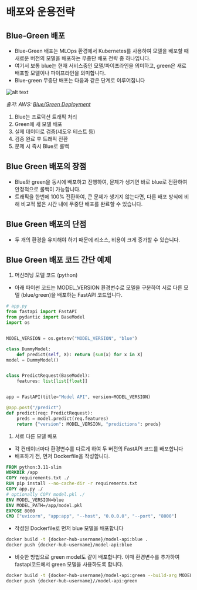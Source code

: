 # 배포와 운용전략

## Blue-Green 배포
- Blue-Green 배포는 MLOps 환경에서 Kubernetes를 사용하여 모델을 배포할 때 새로운 버전의 모델을 배포하는 무중단 배포 전략 중 하나입니다.
- 여기서 보통 blue는 현재 서비스중인 모델/파이프라인을 의미하고, green은 새로 배포할 모델이나 파이프라인을 의미합니다.
- Blue-green 무중단 배포는 다음과 같은 단계로 이루어집니다

![alt text](https://docs.aws.amazon.com/images/sagemaker/latest/dg/images/deployment-guardrails-blue-green-all-at-once.png)

*출저: AWS: [Blue/Green Deployment](https://docs.aws.amazon.com/sagemaker/latest/dg/deployment-guardrails-blue-green-all-at-once.html)*

1.	Blue는 프로덕션 트래픽 처리
2.	Green에 새 모델 배포
3.	실제 데이터로 검증(섀도우 테스트 등)
4.	검증 완료 후 트래픽 전환
5.	문제 시 즉시 Blue로 롤백

## Blue Green 배포의 장점
- Blue와 green을 동시에 배포하고 진행하여, 문제가 생기면 바로 blue로 전환하여 안정적으로 롤백이 가능합니다.
- 트래픽을 한번에 100% 전환하여, 큰 문제가 생기지 않는다면, 다른 배포 방식에 비해 비교적 짧은 시간 내에 무중단 배포를 완료할 수 있습니다.

## Blue Green 배포의 단점
- 두 개의 환경을 유지해야 하기 때문에 리소스, 비용이 크게 증가할 수 있습니다.


## Blue Green 배포 코드 간단 예제

1. 머신러닝 모델 코드 (python)
- 아래 파이썬 코드는 MODEL_VERSION 환경변수로 모델을 구분하여 서로 다른 모델 (blue/green)을 배포하는 FastAPI 코드입니다.
  
```python
# app.py
from fastapi import FastAPI
from pydantic import BaseModel
import os


MODEL_VERSION = os.getenv("MODEL_VERSION", "blue")

class DummyModel:
    def predict(self, X): return [sum(x) for x in X]
model = DummyModel()


class PredictRequest(BaseModel):
    features: list[list[float]]


app = FastAPI(title="Model API", version=MODEL_VERSION)

@app.post("/predict")
def predict(req: PredictRequest):
    preds = model.predict(req.features)
    return {"version": MODEL_VERSION, "predictions": preds}
```

1. 서로 다른 모델 배포
- 각 컨테이너마다 환경변수를 다르게 하여 두 버전의 FastAPI 코드를 배포합니다
- 배포하기 전, 먼저 Dockerfile을 작성합니다.

```dockerfile
FROM python:3.11-slim
WORKDIR /app
COPY requirements.txt ./
RUN pip install --no-cache-dir -r requirements.txt
COPY app.py ./
# optionally COPY model.pkl ./
ENV MODEL_VERSION=blue
ENV MODEL_PATH=/app/model.pkl
EXPOSE 8000
CMD ["uvicorn", "app:app", "--host", "0.0.0.0", "--port", "8000"]
```
- 작성된 Dockerfile로 먼저 blue 모델을 배포합니다
```bash
docker build -t {docker-hub-username}/model-api:blue .
docker push {docker-hub-username}/model-api:blue
```

- 비슷한 방법으로 green model도 같이 배포합니다. 이때 환경변수를 추가하여 fastapi코드에서 green 모델을 사용하도록 합니다.
```bash
docker build -t {docker-hub-username}/model-api:green --build-arg MODEL_VERSION=green .
docker push {docker-hub-username}//model-api:green
```